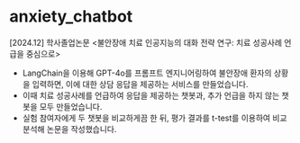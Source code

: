 # anxiety_chatbot
[2024.12] 학사졸업논문 &lt;불안장애 치료 인공지능의 대화 전략 연구: 치료 성공사례 언급을 중심으로>

* LangChain을 이용해 GPT-4o를 프롬프트 엔지니어링하여 불안장애 환자의 상황을 입력하면, 이에 대한 상담 응답을 제공하는 서비스를 만들었습니다.
* 이때 치료 성공사례를 언급하여 응답을 제공하는 챗봇과, 추가 언급을 하지 않는 챗봇을 모두 만들었습니다.
* 실험 참여자에게 두 챗봇을 비교하게끔 한 뒤, 평가 결과를 t-test를 이용하여 비교 분석해 논문을 작성했습니다.
